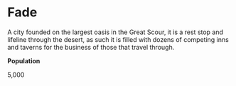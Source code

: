 Fade
====

A city founded on the largest oasis in the Great Scour, it is a rest stop and lifeline through the desert, as such it is filled with dozens of competing inns and taverns for the business of those that travel through.

**Population**

5,000
